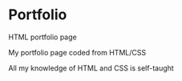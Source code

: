 # Portfolio
HTML portfolio page

My portfolio page coded from HTML/CSS

All my knowledge of HTML and CSS is self-taught
